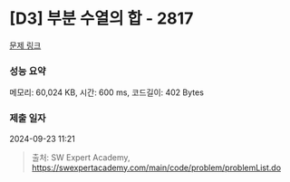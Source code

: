 # [D3] 부분 수열의 합 - 2817 

[문제 링크](https://swexpertacademy.com/main/code/problem/problemDetail.do?contestProbId=AV7IzvG6EksDFAXB) 

### 성능 요약

메모리: 60,024 KB, 시간: 600 ms, 코드길이: 402 Bytes

### 제출 일자

2024-09-23 11:21



> 출처: SW Expert Academy, https://swexpertacademy.com/main/code/problem/problemList.do